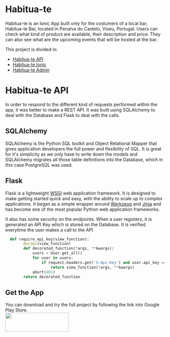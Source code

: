 # Habitua-te

Habitua-te is an Ionic App built only for the costumers of a local bar, Habitua-te Bar, located in Penalva do Castelo, Viseu, Portugal. Users can check what kind of product are available, their description and price. They can also see what are the upcoming events that will be hosted at the bar.

This project is divided in:

* [Habitua-te API](https://www.github.com/paulogil93/habitua-te-api)
* [Habitua-te Ionic](https://www.github.com/paulogil93/habitua-te-ionic)
* [Habitua-te Admin](https://www.github.com/paulogil93/habitua-te-admin)



# Habitua-te API

In order to respond to the different kind of requests performed within the app, it was better to make a REST API. It was built using SQLAlchemy to deal with the Database and Flask to deal with the calls.

## SQLAlchemy  

SQLAlchemy is the Python SQL toolkit and Object Relational Mapper that gives application developers the full power and flexibility of SQL.
It is great for it's simplicity as we only have to write down the models and SQLAlchemy migrates all those table definitions into the Database, which in this case PostgreSQL was used.

## Flask

Flask is a lightweight [WSGI](https://wsgi.readthedocs.io/) web application framework. It is designed to make getting started quick and easy, with the ability to scale up to complex applications. It began as a simple wrapper around [Werkzeug](https://www.palletsprojects.com/p/werkzeug) and [Jinja](https://www.palletsprojects.com/p/jinja) and has become one of the most popular Python web application frameworks.

It also has some security on the endpoints. When a user registers, it is generated an API Key which is stored on the Database. It is verified everytime the user makes a call to the API.

```python
  def require_api_key(view_function):
        @wraps(view_function)
        def decorated_function(*args, **kwargs):
            users = User.get_all()
            for user in users:
                if request.headers.get('X-Api-Key') and user.api_key == request.headers.get('X-Api-Key'):
                    return view_function(*args, **kwargs)
            abort(401)
        return decorated_function
```


## Get the App

You can download and try the full project by following the link into Google Play Store.
<br>
[<img src="https://lh3.googleusercontent.com/1hJj6Aw2k6cEyFu10xdj5riLo0wBGFKE5XnbGaymhgo1z8Tsr8EpfJr2jbQFRxDONvwk6lak-62F2Fx7-_jp-ykJKA=w1000" width=200 height=60>](https://play.google.com/store/apps/details?id=com.paulogil.habitua_te)
